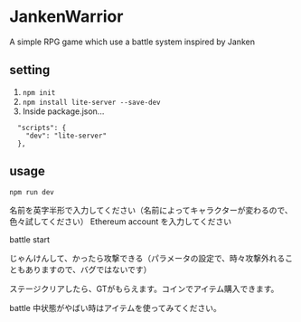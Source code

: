 # JankenWarrior
A simple RPG game which use a battle system inspired by Janken

## setting
1. ```npm init```
2. ```npm install lite-server --save-dev```
3. Inside package.json...
``` 
  "scripts": {    
    "dev": "lite-server"
  },
  ```

## usage

```npm run dev ```


名前を英字半形で入力してください（名前によってキャラクターが変わるので、色々試してください）
Ethereum account を入力してください

battle start

じゃんけんして、かったら攻撃できる（パラメータの設定で、時々攻撃外れることもありますので、バグではないです）

ステージクリアしたら、GTがもらえます。コインでアイテム購入できます。

battle 中状態がやばい時はアイテムを使ってみてください。
